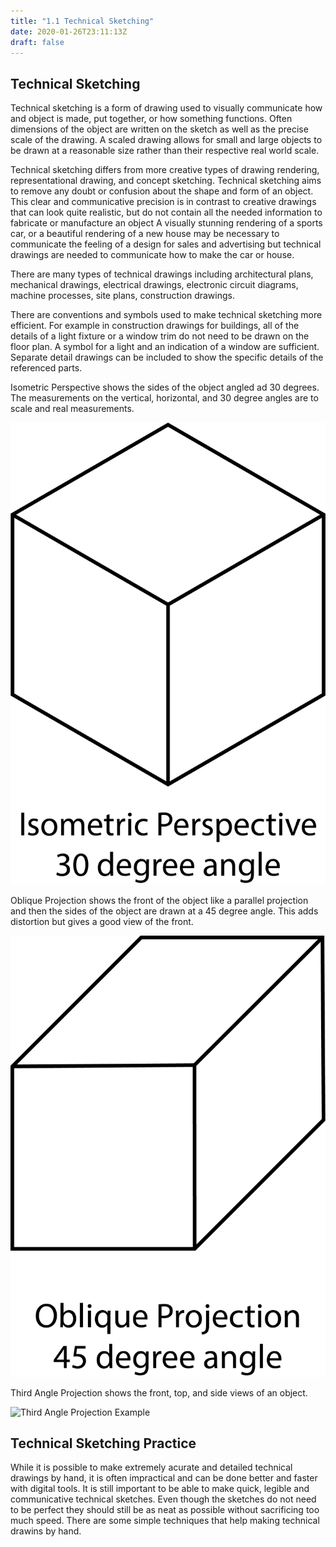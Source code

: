 ```yaml
---
title: "1.1 Technical Sketching"
date: 2020-01-26T23:11:13Z
draft: false
---
```


## Technical Sketching

Technical sketching is a form of drawing used to visually communicate how and object is made, put together, or how something functions. Often dimensions of the object are written on the sketch as well as the precise scale of the drawing. A scaled drawing allows for small and large objects to be drawn at a reasonable size rather than their respective real world scale.

Technical sketching differs from more creative types of drawing rendering, representational drawing, and concept sketching. Technical sketching aims to remove any doubt or confusion about the shape and form of an object. This clear and communicative precision is in contrast to creative drawings that can look quite realistic, but do not contain all the needed information to fabricate or manufacture an object A visually stunning rendering of a sports car, or a beautiful rendering of a new house may be necessary to communicate the feeling of a design for sales and advertising but technical drawings are needed to communicate how to make the car or house.

There are many types of technical drawings including architectural plans, mechanical drawings, electrical drawings, electronic circuit diagrams, machine processes, site plans, construction drawings.

There are conventions and symbols used to make technical sketching more efficient. For example in construction drawings for buildings, all of the details of a light fixture or a window trim do not need to be drawn on the floor plan. A symbol for a light and an indication of a window are sufficient. Separate detail drawings can be included to show the specific details of the referenced parts.

<div class="gallery-grid">

<div class="image-card">

Isometric Perspective shows the sides of the object angled ad 30 degrees. The measurements on the vertical, horizontal, and 30 degree angles are to scale and real measurements.

![Isometric Perspective Example](2022-10-08-isometric-perspective.png)

</div>
<div class="image-card">

Oblique Projection shows the front of the object like a parallel projection and then the sides of the object are drawn at a 45 degree angle. This adds distortion but gives a good view of the front.

![Oblique Projection Example](2022-10-08-oblique-projection.png)

</div>
<div class="image-card">

Third Angle Projection shows the front, top, and side views of an object.

![Third Angle Projection Example](/modeling-and-fabrication/modules/module-1-technical-sketching-fusion-360/1-3-thrid-angle-projections/20220111-Third-Angle-Projection-Example-Jimmy-Kuehnle.jpg)

</div>
</div>

## Technical Sketching Practice

While it is possible to make extremely acurate and detailed technical drawings by hand, it is often impractical and can be done better and faster with digital tools. It is still important to be able to make quick, legible and communicative technical sketches. Even though the sketches do not need to be perfect they should still be as neat as possible without sacrificing too much speed. There are some simple techniques that help making technical drawins by hand.
